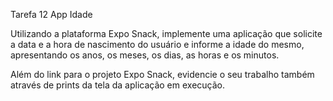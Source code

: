 Tarefa 12 App Idade

Utilizando a plataforma Expo Snack, implemente uma aplicação que solicite a data e a hora de nascimento do usuário e informe a idade do mesmo, apresentando os anos, os meses, os dias, as horas e os minutos.

Além do link para o projeto Expo Snack, evidencie o seu trabalho também através de prints da tela da aplicação em execução.